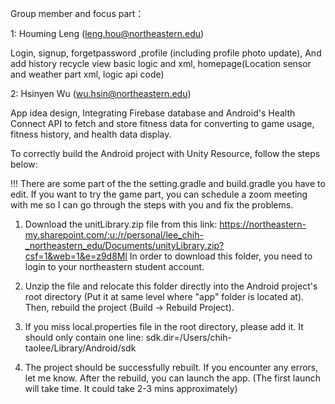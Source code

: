 Group member and focus part：

1: Houming Leng (leng.hou@northeastern.edu)

  Login, signup, forgetpassword ,profile (including profile photo update), And add history recycle view basic logic and xml, homepage(Location sensor and weather part xml, logic api code)

2: Hsinyen Wu (wu.hsin@northeastern.edu)

  App idea design, Integrating Firebase database and Android's Health Connect API to fetch and store fitness data for converting to game usage, fitness history, and health data display. 

To correctly build the Android project with Unity Resource, follow the steps below:

!!! There are some part of the the setting.gradle and build.gradle you have to edit. If you want to try the game part, you can schedule a zoom meeting with me so I can go through the steps with you and fix the problems.

1. Download the unitLibrary.zip file from this link: https://northeastern-my.sharepoint.com/:u:/r/personal/lee_chih-_northeastern_edu/Documents/unityLibrary.zip?csf=1&web=1&e=z9d8Ml
In order to download this folder, you need to login to your northeastern student account.

2. Unzip the file and relocate this folder directly into the Android project's root directory (Put it at same level where "app" folder is located at). Then, rebuild the project (Build -> Rebuild Project).

3. If you miss local.properties file in the root directory, please add it. It should only contain one line: sdk.dir=/Users/chih-taolee/Library/Android/sdk

4. The project should be successfully rebuilt. If you encounter any errors, let me know. After the rebuild, you can launch the app. (The first launch will take time. It could take 2-3 mins approximately)

